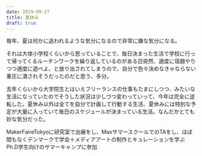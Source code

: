 ```yaml
---
date: 2019-09-27
title: 夏休み
draft: true
---
```


毎年、夏は何かに追われるような気分になるので非常に嫌な気分になる。

それは大体小学校くらいから思っていることで、毎日決まった生活で学校に行って帰ってくるルーチンワークを繰り返しているのがある日突然、適度に宿題やりつつ適度に遊べよ、と放り出されてしまうので、自分で色々決めなきゃならない重圧に潰されそうだったのだと思う、多分。

去年くらいから大学院生とはいえフリーランスの仕事もたまにしつつ、みたいな生活になっていたのでそうした状況は少しづつ変わっていって、今年は完全に逆転した。夏休み以外は全てを自分で計画して行動する生活、夏休みには特別な予定が大量に入っていて毎日のスケジュールが決まっている生活。なんだかとても妙な気分だった。

<!--more-->

MakerFaireTokyoに研究室で出展をし、MaxサマースクールでのTAをし、ほぼ間もなくデンマークで学会＋メディアアートの制作とキュレーションを学ぶPh.D学生向けのサマーキャンプに参加
